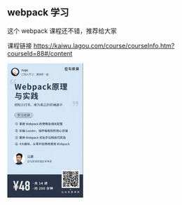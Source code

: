 ## webpack 学习

这个 webpack 课程还不错，推荐给大家

课程链接 https://kaiwu.lagou.com/course/courseInfo.htm?courseId=88#/content

<img src="./readme.assets/601648377704_.pic.jpg" alt="601648377704_.pic" style="zoom:30%;" />
